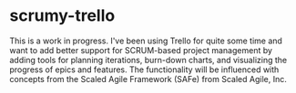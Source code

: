 # scrumy-trello

This is a work in progress. I've been using Trello for quite some time and want to add better support for SCRUM-based project management by adding tools for planning iterations, burn-down charts, and visualizing the progress of epics and features.  The functionality will be influenced with concepts from the Scaled Agile Framework (SAFe) from Scaled Agile, Inc.


